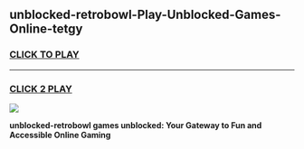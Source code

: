 
## unblocked-retrobowl-Play-Unblocked-Games-Online-tetgy
<h3>
<a href="https://premium76.site?title=unblocked-retrobowl&ref=25A">CLICK TO PLAY</a></h3>
<hr>

<h3>
<a href="https://premium76.site?title=unblocked-retrobowl&ref=25A">CLICK 2 PLAY</a>
  
</h3>

<a href="https://premium76.site?title=unblocked-retrobowl&ref=25A"><img src="https://clearcache.store/games.png"></a>


**unblocked-retrobowl games unblocked: Your Gateway to Fun and Accessible Online Gaming**

